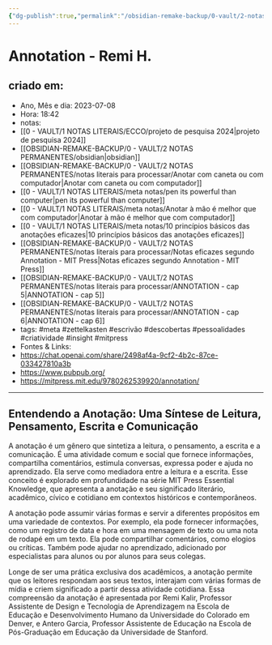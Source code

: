 ```yaml
---
{"dg-publish":true,"permalink":"/obsidian-remake-backup/0-vault/2-notas-permanentes/annotation-remi-h/","tags":["permanente","meta","zettelkasten","escrivão","descobertas","pessoalidades","criatividade","insight","mitpress"],"dgHomeLink":true,"dgShowLocalGraph":true,"dgShowFileTree":true,"dgEnableSearch":true,"noteIcon":""}
---
```


# Annotation - Remi H.

## criado em: 
-  Ano, Mês e dia: 2023-07-08
- Hora: 18:42
- notas: 
- [[0 - VAULT/1 NOTAS LITERAIS/ECCO/projeto de pesquisa 2024\|projeto de pesquisa 2024]]
- [[OBSIDIAN-REMAKE-BACKUP/0 - VAULT/2 NOTAS PERMANENTES/obsidian\|obsidian]]
- [[OBSIDIAN-REMAKE-BACKUP/0 - VAULT/2 NOTAS PERMANENTES/notas literais para processar/Anotar com caneta ou com computador\|Anotar com caneta ou com computador]]
- [[0 - VAULT/1 NOTAS LITERAIS/meta notas/pen its powerful than computer\|pen its powerful than computer]]
- [[0 - VAULT/1 NOTAS LITERAIS/meta notas/Anotar à mão é melhor que com computador\|Anotar à mão é melhor que com computador]]
- [[0 - VAULT/1 NOTAS LITERAIS/meta notas/10 princípios básicos das anotações eficazes\|10 princípios básicos das anotações eficazes]]
- [[OBSIDIAN-REMAKE-BACKUP/0 - VAULT/2 NOTAS PERMANENTES/notas literais para processar/Notas eficazes segundo Annotation - MIT Press\|Notas eficazes segundo Annotation - MIT Press]]
- [[OBSIDIAN-REMAKE-BACKUP/0 - VAULT/2 NOTAS PERMANENTES/notas literais para processar/ANNOTATION - cap 5\|ANNOTATION - cap 5]]
- [[OBSIDIAN-REMAKE-BACKUP/0 - VAULT/2 NOTAS PERMANENTES/notas literais para processar/ANNOTATION - cap 6\|ANNOTATION - cap 6]]
- tags: #meta #zettelkasten #escrivão #descobertas #pessoalidades #criatividade #insight #mitpress
- Fontes & Links: 
- https://chat.openai.com/share/2498af4a-9cf2-4b2c-87ce-033427810a3b 
- https://www.pubpub.org/
- https://mitpress.mit.edu/9780262539920/annotation/
---

## Entendendo a Anotação: Uma Síntese de Leitura, Pensamento, Escrita e Comunicação

A anotação é um gênero que sintetiza a leitura, o pensamento, a escrita e a comunicação. É uma atividade comum e social que fornece informações, compartilha comentários, estimula conversas, expressa poder e ajuda no aprendizado. Ela serve como mediadora entre a leitura e a escrita. Esse conceito é explorado em profundidade na série MIT Press Essential Knowledge, que apresenta a anotação e seu significado literário, acadêmico, cívico e cotidiano em contextos históricos e contemporâneos.

A anotação pode assumir várias formas e servir a diferentes propósitos em uma variedade de contextos. Por exemplo, ela pode fornecer informações, como um registro de data e hora em uma mensagem de texto ou uma nota de rodapé em um texto. Ela pode compartilhar comentários, como elogios ou críticas. Também pode ajudar no aprendizado, adicionado por especialistas para alunos ou por alunos para seus colegas.

Longe de ser uma prática exclusiva dos acadêmicos, a anotação permite que os leitores respondam aos seus textos, interajam com várias formas de mídia e criem significado a partir dessa atividade cotidiana. Essa compreensão da anotação é apresentada por Remi Kalir, Professor Assistente de Design e Tecnologia de Aprendizagem na Escola de Educação e Desenvolvimento Humano da Universidade do Colorado em Denver, e Antero Garcia, Professor Assistente de Educação na Escola de Pós-Graduação em Educação da Universidade de Stanford. 

